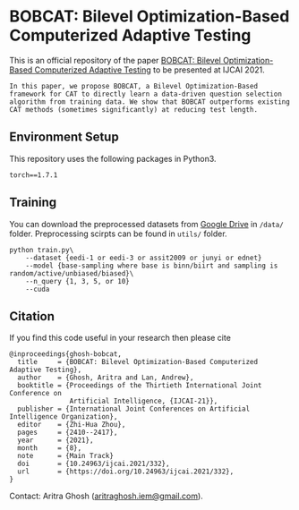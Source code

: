 # BOBCAT: Bilevel Optimization-Based Computerized Adaptive Testing

This is an official repository of the paper [BOBCAT: Bilevel Optimization-Based Computerized Adaptive Testing](https://arxiv.org/pdf/2108.07386.pdf) to be presented at IJCAI 2021. 


`In this paper, we propose BOBCAT, a Bilevel Optimization-Based framework for CAT to directly learn a data-driven question selection algorithm from training data. We show that BOBCAT outperforms existing CAT methods (sometimes significantly) at reducing test length.`


## Environment Setup
This repository uses the following packages in Python3.
```
torch==1.7.1
```

## Training
You can download the preprocessed datasets from [Google Drive](https://drive.google.com/file/d/1BItI5PVl4-iZAKd-39kjdsnHIPmRG3ld/view?usp=sharing) in `/data/` folder. Preprocessing scirpts can be found in `utils/` folder.

```(bash)
python train.py\
    --dataset {eedi-1 or eedi-3 or assit2009 or junyi or ednet}
    --model {base-sampling where base is binn/biirt and sampling is random/active/unbiased/biased}\ 
    --n_query {1, 3, 5, or 10}
    --cuda
```

## Citation
If you find this code useful in your research then please cite  
```(bash)
@inproceedings{ghosh-bobcat,
  title     = {BOBCAT: Bilevel Optimization-Based Computerized Adaptive Testing},
  author    = {Ghosh, Aritra and Lan, Andrew},
  booktitle = {Proceedings of the Thirtieth International Joint Conference on
               Artificial Intelligence, {IJCAI-21}},
  publisher = {International Joint Conferences on Artificial Intelligence Organization},
  editor    = {Zhi-Hua Zhou},
  pages     = {2410--2417},
  year      = {2021},
  month     = {8},
  note      = {Main Track}
  doi       = {10.24963/ijcai.2021/332},
  url       = {https://doi.org/10.24963/ijcai.2021/332},
}
``` 

Contact:  Aritra Ghosh (aritraghosh.iem@gmail.com).
